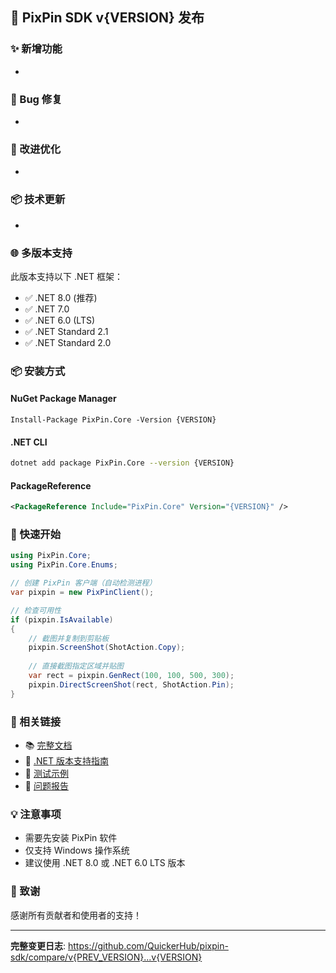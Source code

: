 ## 🎉 PixPin SDK v{VERSION} 发布

### ✨ 新增功能
- 

### 🐛 Bug 修复
- 

### 🔧 改进优化
- 

### 📦 技术更新
- 

### 🌐 多版本支持
此版本支持以下 .NET 框架：
- ✅ .NET 8.0 (推荐)
- ✅ .NET 7.0
- ✅ .NET 6.0 (LTS)
- ✅ .NET Standard 2.1
- ✅ .NET Standard 2.0

### 📦 安装方式

#### NuGet Package Manager
```
Install-Package PixPin.Core -Version {VERSION}
```

#### .NET CLI
```bash
dotnet add package PixPin.Core --version {VERSION}
```

#### PackageReference
```xml
<PackageReference Include="PixPin.Core" Version="{VERSION}" />
```

### 🚀 快速开始

```csharp
using PixPin.Core;
using PixPin.Core.Enums;

// 创建 PixPin 客户端（自动检测进程）
var pixpin = new PixPinClient();

// 检查可用性
if (pixpin.IsAvailable)
{
    // 截图并复制到剪贴板
    pixpin.ScreenShot(ShotAction.Copy);
    
    // 直接截图指定区域并贴图
    var rect = pixpin.GenRect(100, 100, 500, 300);
    pixpin.DirectScreenShot(rect, ShotAction.Pin);
}
```

### 🔗 相关链接
- 📚 [完整文档](https://github.com/QuickerHub/pixpin-sdk/blob/main/README.md)
- 🎯 [.NET 版本支持指南](https://github.com/QuickerHub/pixpin-sdk/blob/main/.NET_SUPPORT.md)
- 🧪 [测试示例](https://github.com/QuickerHub/pixpin-sdk/tree/main/src/PixPin.Console)
- 🐛 [问题报告](https://github.com/QuickerHub/pixpin-sdk/issues)

### 💡 注意事项
- 需要先安装 PixPin 软件
- 仅支持 Windows 操作系统
- 建议使用 .NET 8.0 或 .NET 6.0 LTS 版本

### 🙏 致谢
感谢所有贡献者和使用者的支持！

---

**完整变更日志**: https://github.com/QuickerHub/pixpin-sdk/compare/v{PREV_VERSION}...v{VERSION}
